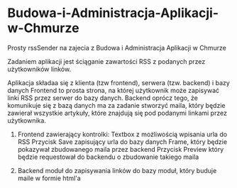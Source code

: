 # Budowa-i-Administracja-Aplikacji-w-Chmurze

Prosty rssSender na zajecia z Budowa i Administracja Aplikacji w Chmurze

Zadaniem aplikacji jest ściąganie zawartości RSS z podanych przez użytkowników linków.


Aplikacja składaa się z klienta (tzw frontend), serwera (tzw. backend) i bazy danych
Frontend to prosta strona, na której użytkownik może zapisywać linki RSS przez serwer do bazy danych.
Backend oprócz tego, że komunikuje się z bazą danych ma za zadanie stworzyć maila,
który będzie zawierał wszystkie artykuły, które znajdują się pod podanymi linkami przez użytkownika.

1. Frontend zawierający kontrolki:
Textbox z możliwością wpisania urla do RSS
Przycisk Save zapisujący urla do bazy danych
Frame, który będzie pokazywał zbudowanego maila przez backend
Przycisk Preview który będzie requestował do backendu o zbudowanie takiego maila

2. Backend
moduł do zapisywania linków do bazy
moduł, który buduje maile w formie html'a
